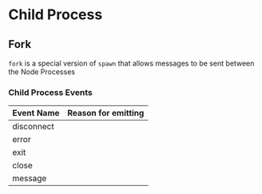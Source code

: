 # Child Process

## Fork

`fork` is a special version of `spawn` that allows messages to be sent between the Node Processes

### Child Process Events



| Event Name | Reason for emitting |
| ---------- | ------------------- |
| disconnect |                     |
| error      |                     |
| exit       |                     |
| close      |                     |
| message    |                     |

